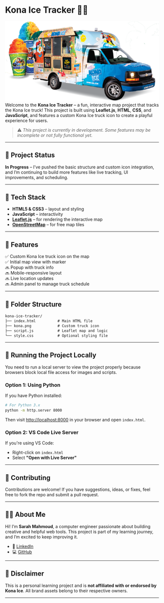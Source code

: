 # Kona Ice Tracker 🚚🍧

![Kona Ice Truck](./kona.png)
Welcome to the **Kona Ice Tracker** – a fun, interactive map project that tracks the Kona Ice truck! This project is built using **Leaflet.js**, **HTML**, **CSS**, and **JavaScript**, and features a custom Kona Ice truck icon to create a playful experience for users.

> ⚠️ _This project is currently in development. Some features may be incomplete or not fully functional yet._

---

## 🚧 Project Status

**In Progress** – I’ve pushed the basic structure and custom icon integration, and I’m continuing to build more features like live tracking, UI improvements, and scheduling.

---

## 🔧 Tech Stack

- **HTML5 & CSS3** – layout and styling  
- **JavaScript** – interactivity  
- **[Leaflet.js](https://leafletjs.com/)** – for rendering the interactive map  
- **[OpenStreetMap](https://www.openstreetmap.org/)** – for free map tiles

---

## 🎯 Features

✅ Custom Kona Ice truck icon on the map  
✅ Initial map view with marker  
🔜 Popup with truck info  
🔜 Mobile-responsive layout  
🔜 Live location updates  
🔜 Admin panel to manage truck schedule  

---

## 📁 Folder Structure

```
kona-ice-tracker/
├── index.html          # Main HTML file
├── kona.png            # Custom truck icon
├── script.js           # Leaflet map and logic
└── style.css           # Optional styling file
```

---

## 🚀 Running the Project Locally

You need to run a local server to view the project properly because browsers block local file access for images and scripts.

### Option 1: Using Python

If you have Python installed:

```bash
# For Python 3.x
python -m http.server 8000
```

Then visit [http://localhost:8000](http://localhost:8000) in your browser and open `index.html`.

### Option 2: VS Code Live Server

If you're using VS Code:
- Right-click on `index.html`
- Select **"Open with Live Server"**

---

## 🤝 Contributing

Contributions are welcome! If you have suggestions, ideas, or fixes, feel free to fork the repo and submit a pull request.

---

## 🙋‍♀️ About Me

Hi! I’m **Sarah Mahmoud**, a computer engineer passionate about building creative and helpful web tools. This project is part of my learning journey, and I’m excited to keep improving it.

- 💼 [LinkedIn](https://www.linkedin.com/in/sarah-mahmoud)  
- 💻 [GitHub](https://github.com/sarah-mahmoud)

---

## 📌 Disclaimer

This is a personal learning project and is **not affiliated with or endorsed by Kona Ice**. All brand assets belong to their respective owners.

---
